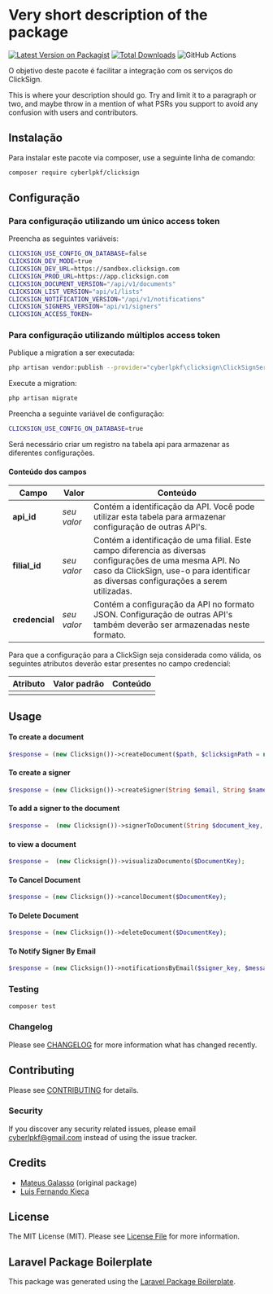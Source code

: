 # Very short description of the package

[![Latest Version on Packagist](https://img.shields.io/packagist/v/cyberlpkf/clicksign.svg?style=flat-square)](https://packagist.org/packages/cyberlpkf/clicksign)
[![Total Downloads](https://img.shields.io/packagist/dt/cyberlpkf/clicksign.svg?style=flat-square)](https://packagist.org/packages/cyberlpkf/clicksign)
![GitHub Actions](https://github.com/cyberlpkf/clicksign/actions/workflows/main.yml/badge.svg)

O objetivo deste pacote é facilitar a integração com os serviços do ClickSign.

This is where your description should go. Try and limit it to a paragraph or two, and maybe throw in a mention of what PSRs you support to avoid any confusion with users and contributors.

## Instalação

Para instalar este pacote via composer, use a seguinte linha de comando:

```bash
composer require cyberlpkf/clicksign
```

## Configuração

### Para configuração utilizando um único access token

Preencha as seguintes variáveis:

```bash
CLICKSIGN_USE_CONFIG_ON_DATABASE=false
CLICKSIGN_DEV_MODE=true
CLICKSIGN_DEV_URL=https://sandbox.clicksign.com
CLICKSIGN_PROD_URL=https://app.clicksign.com
CLICKSIGN_DOCUMENT_VERSION="/api/v1/documents"
CLICKSIGN_LIST_VERSION="api/v1/lists"
CLICKSIGN_NOTIFICATION_VERSION="/api/v1/notifications"
CLICKSIGN_SIGNERS_VERSION="api/v1/signers"
CLICKSIGN_ACCESS_TOKEN=
```

### Para configuração utilizando múltiplos access token
Publique a migration a ser executada:
```bash
php artisan vendor:publish --provider="cyberlpkf\clicksign\ClickSignServiceProvider" --tag="migrations"
```

Execute a migration:
```bash
php artisan migrate
```

Preencha a seguinte variável de configuração:
```bash
CLICKSIGN_USE_CONFIG_ON_DATABASE=true
```

Será necessário criar um registro na tabela api para armazenar as diferentes configurações.

#### Conteúdo dos campos
| Campo         | Valor       | Conteúdo                                                                                                                                                                                           |
|---------------|-------------|----------------------------------------------------------------------------------------------------------------------------------------------------------------------------------------------------|
| **api_id**    | *seu valor* | Contém a identificação da API. Você pode utilizar esta tabela para armazenar configuração de outras API's.                                                                                         |
| **filial_id** | *seu valor* | Contém a identificação de uma filial. Este campo diferencia as diversas configurações de uma mesma API. No caso da ClickSign, use-o para identificar as diversas configurações a serem utilizadas. |
|**credencial**|*seu valor* | Contém a configuração da API no formato JSON. Configuração de outras API's também deverão ser armazenadas neste formato.                                                                           |

Para que a configuração para a ClickSign seja considerada como válida, os seguintes atributos deverão estar presentes no campo credencial:

| Atributo | Valor padrão | Conteúdo |
|----------|--------------|----------|
|          |              |          |



## Usage

#### To create a document
``` php
$response = (new Clicksign())->createDocument($path, $clicksignPath = null, $mimetype = 'application/pdf', $deadline = null, $autoClose = true, $locale = 'pt-BR', $sequence_enabled = false);
```

#### To create a signer
``` php
$response = (new Clicksign())->createSigner(String $email, String $name, $phoneNumber = null, $documentation = false, $birthday = null, $has_documentation = false);
```

#### To add a signer to the document
``` php
$response =  (new Clicksign())->signerToDocument(String $document_key, $signer_key, $sign_as = 'approve', $message = null);
```
#### to view a document
``` php
$response =  (new Clicksign())->visualizaDocumento($DocumentKey);
```
#### To Cancel Document
``` php
$response = (new Clicksign())->cancelDocument($DocumentKey);
```
#### To Delete Document
``` php
$response = (new Clicksign())->deleteDocument($DocumentKey);
```
#### To Notify Signer By Email
``` php
$response = (new Clicksign())->notificationsByEmail($signer_key, $message = null);
```


### Testing

```bash
composer test
```

### Changelog

Please see [CHANGELOG](CHANGELOG.md) for more information what has changed recently.

## Contributing

Please see [CONTRIBUTING](CONTRIBUTING.md) for details.

### Security

If you discover any security related issues, please email cyberlpkf@gmail.com instead of using the issue tracker.

## Credits

-   [Mateus Galasso](https://github.com/stonkeep) (original package)
-   [Luis Fernando Kieça](https://github.com/cyberlpkf)

## License

The MIT License (MIT). Please see [License File](LICENSE.md) for more information.

## Laravel Package Boilerplate

This package was generated using the [Laravel Package Boilerplate](https://laravelpackageboilerplate.com).
